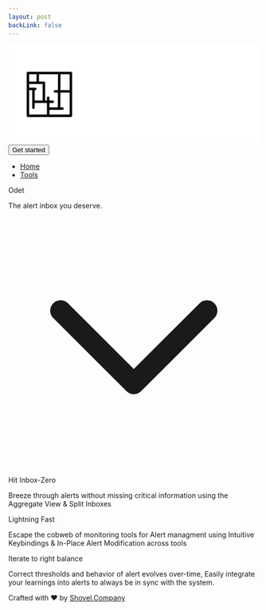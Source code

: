 ```yaml
---
layout: post
backLink: false
---
```


<div class="grid h-screen grid-cols-10 grid-rows-4 font-sans bg-cover bg-center bg-fixed" style="background-image: url('https://images.unsplash.com/photo-1519681393784-d120267933ba?ixid=MnwxMjA3fDB8MHxwaG90by1wYWdlfHx8fGVufDB8fHx8&ixlib=rb-1.2.1&auto=format&fit=crop&w=1124&q=100')">

<nav class="bg-transparent border-gray-200 px-8 sm:px-4 py-2.5 rounded dark:bg-gray-800 w-screen">
  <div class="container flex flex-wrap justify-between items-center mx-auto">
    <a href="https://odet.app" class="flex items-center">
      <img src="/assets/odet_logo.svg" class="h-6 sm:h-9" alt="Odet Logo" />
    </a>
    <div class="flex md:order-2">
      <button type="button" class="text-white bg-gray-700 hover:bg-gray-900 focus:ring-2 focus:outline-none focus:ring-blue-500 font-medium rounded-lg text-sm px-5 py-2.5 text-center md:mr-0">Get started</button>
    </div>
    <div class="hidden justify-between items-center w-full md:flex md:w-auto md:order-1" id="mobile-menu-4">
      <ul class="flex flex-col mt-4 md:flex-row md:space-x-8 md:mt-0 md:text-sm md:font-medium">
        <li>
          <a href="#" class="block py-2 pr-4 pl-3 text-white hover:text-blue-500 md:p-0 text-lg" aria-current="page">Home</a>
        </li>
        <li>
          <a href="#" class="block py-2 pr-4 pl-3 text-white hover:text-blue-500 md:p-0 text-lg">Tools</a>
        </li>
      </ul>
  </div>
  </div>
</nav>

  <div class="top-card grid col-span-6 lg:col-span-4 col-start-3 lg:col-start-4 row-start-3 place-items-center text-center">
    <p class="text-4xl md:text-6xl lg:text-7xl text-white font-semibold mt-4"> Odet </p>
    <p class="text-lg md:text-2xl lg:text-4xl text-white mb-8">The alert inbox you deserve.</p>
  </div>
  <div class="grid w-screen row-start-4 place-items-center">
  <svg class="h-8 w-8 text-white self-end" fill="none" viewBox="0 0 24 24" stroke="currentColor">
      <path stroke-linecap="round" stroke-linejoin="round" stroke-width="2" d="M19 9l-7 7-7-7"/>
      </svg>
  </div>
</div>

<div class="grid min-h-screen blue-blob text-gray-300 p-6 md:p-8 lg:p-16 place-content-evenly">
  <div class="flex flex-col md:flex-row">
    <div class="card grid grid-rows-3 h-64 text-center m-4 p-4 md:p-4 lg:p-8 md:w-1/2">
      <p class="text-lg md:text-2xl lg:text-2xl font-bold">Hit Inbox-Zero </p>
      <p class="text-sm md:text-base lg:text-lg row-span-2">Breeze through alerts
      without missing critical information using the <span class="font-bold">Aggregate View & Split
      Inboxes</span></p>
    </div>
    <div class="card grid grid-rows-3 h-64 text-center m-4 p-4 md:p-4 lg:p-8 md:w-1/2">
      <p class="text-lg md:text-2xl lg:text-2xl font-bold">Lightning Fast</p>
      <p class="text-sm md:text-base lg:text-lg row-span-2">Escape the cobweb of monitoring tools for Alert managment using <span class="font-bold">Intuitive Keybindings & In-Place Alert Modification</span> across tools</p>
    </div>
  </div>

  <div class="flex justify-center">
    <div class="card grid grid-rows-3 h-64 text-center m-4 p-4 md:p-4 lg:p-8 md:w-1/2">
      <p class="text-lg md:text-2xl lg:text-2xl font-bold">Iterate to right balance </p>
      <p class="text-sm md:text-base lg:text-lg row-span-2">Correct thresholds and behavior of alert evolves over-time, Easily integrate your learnings into alerts to always be in sync with the system.</p>
    </div>
  </div>

  <div class="grid text-center text-white font-extralight">
    <p> Crafted with &#10084; by <a href="https://shovel.company" target="_blank" class="underline text-purple-400"> Shovel.Company </a> </p>
  </div>
</div>

